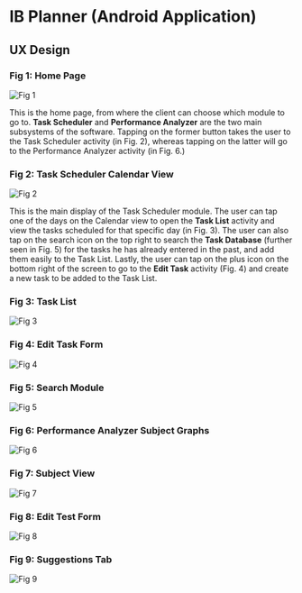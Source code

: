 # IB Planner (Android Application)

## UX Design

### Fig 1: Home Page

![Fig 1](/images/)

This is the home page, from where the client
can choose which module to go to. **Task Scheduler**
and **Performance Analyzer** are the two main
subsystems of the software. Tapping on the former
button takes the user to the Task Scheduler activity
(in Fig. 2), whereas tapping on the latter will go to the
Performance Analyzer activity (in Fig. 6.)

### Fig 2: Task Scheduler Calendar View

![Fig 2](/images/)

This is the main display of the Task
Scheduler module. The user can tap one of the
days on the Calendar view to open the **Task
List** activity and view the tasks scheduled for
that specific day (in Fig. 3). The user can also
tap on the search icon on the top right to search
the **Task Database** (further seen in Fig. 5) for
the tasks he has already entered in the past, and
add them easily to the Task List. Lastly, the
user can tap on the plus icon on the bottom
right of the screen to go to the **Edit Task**
activity (Fig. 4) and create a new task to be
added to the Task List.

### Fig 3: Task List

![Fig 3](/images/)

### Fig 4: Edit Task Form

![Fig 4](/images/)

### Fig 5: Search Module

![Fig 5](/images/)

### Fig 6: Performance Analyzer Subject Graphs

![Fig 6](/images/)

### Fig 7: Subject View

![Fig 7](/images/)

### Fig 8: Edit Test Form

![Fig 8](/images/)

### Fig 9: Suggestions Tab

![Fig 9](/images/)
